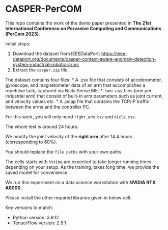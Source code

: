 # CASPER-PerCOM
This repo contains the work of the demo paper presented in **The 21st International Conference on Pervasive Computing and Communications (PerCom 2023)**.

Initial steps:

1. Download the dataset from IEEEDataPort: https://ieee-dataport.org/documents/casper-context-aware-anomaly-detection-system-industrial-robotic-arms
2. Extract the `casper.zip` file.

The dataset contains four files:
    * A .csv file that consists of accelerometer, gyroscope, and magnetometer data of an arm that accomplishes a repetitive task, captured via Nicla Sense ME.
    * Two .csv files (one per industrial arm) that consist of built-in arm parameters such as joint current, and velocity values etc.
    * A .pcap file that contains the TCP/IP traffic between the arms and the controller PC.

For this work, you will only need `right_arm.csv` and `nicla.csv`.

The whole test is around 24 hours.

We modify the joint velocity of the **right arm** after 14.4 hours (corresponding to 60%).

You should replace the `file paths` with your own paths.

The cells starts with `%%time` are expected to take longer running times depending on your setup. As the training, takes long time, we provide the saved model for convenience.

We run this experiment on a data science workstation with **NVIDIA RTX A6000**.

Please install the other required libraries given in below cell.

Key versions to match:
* Python version: 3.9.12
* TensorFlow version: 2.9.1
